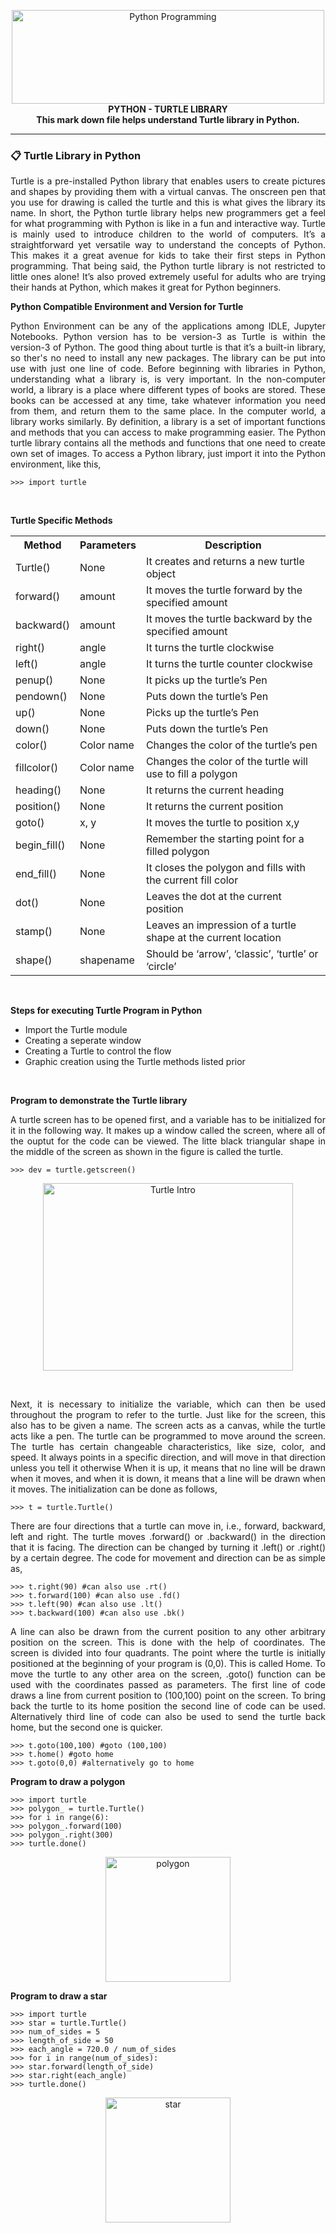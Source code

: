 
<p align="center">
   <img src="https://miro.medium.com/max/1200/1*PPIp7twJJUknfohZqtL8pQ.png" alt="Python Programming"
        width="500" height="150">
   <br />
   <b> PYTHON - TURTLE LIBRARY </b>
   <br />
   <b> This mark down file helps understand Turtle library in Python. </b>
   <br />
</p>

---

### 📋 Turtle Library in Python

<p align="justify">
   Turtle is a pre-installed Python library that enables users to create pictures and shapes by providing them with a virtual canvas. The onscreen pen that you use for drawing is called the turtle and this is what gives the library its name. In short, the Python turtle library helps new programmers get a feel for what programming with Python is like in a fun and interactive way. Turtle is mainly used to introduce children to the world of computers. It’s a straightforward yet versatile way to understand the concepts of Python. This makes it a great avenue for kids to take their first steps in Python programming. That being said, the Python turtle library is not restricted to little ones alone! It’s also proved extremely useful for adults who are trying their hands at Python, which makes it great for Python beginners.
</p>
</ br>

<b> Python Compatible Environment and Version for Turtle </b>
<p align="justify">
   Python Environment can be any of the applications among IDLE, Jupyter Notebooks. Python version has to be version-3 as Turtle is within the version-3 of Python. The good thing about turtle is that it’s a built-in library, so ther's no need to install any new packages. The library can be put into use with just one line of code. Before beginning with libraries in  Python, understanding what a library is, is very important. In the non-computer world, a library is a place where different types of books are stored. These books can be accessed at any time, take whatever information you need from them, and return them to the same place.
In the computer world, a library works similarly. By definition, a library is a set of important functions and methods that you can access to make programming easier. The Python turtle library contains all the methods and functions that one need to create own set of images. To access a Python library, just import it into the Python environment, like this,
</p>

```
>>> import turtle
```
</br>

<b>Turtle Specific Methods</b>
<table class="table table-bordered">
<tr>
<th style="text-align:center;">Method</th>
<th style="text-align:center;">Parameters</th>
<th style="text-align:center;">Description</th>
</tr>
<tr>
<td>Turtle()</td>
<td>None</td>
<td>It creates and returns a new turtle object</td>
</tr>
<tr>
<td>forward()</td>
<td>amount</td>
<td>It moves the turtle forward by the specified amount</td>
</tr>
<tr>
<td>backward()</td>
<td>amount</td>
<td>It moves the turtle backward by the specified amount</td>
</tr>
<tr>
<td>right()</td>
<td>angle</td>
<td>It turns the turtle clockwise</td>
</tr>
<tr>
<td>left()</td>
<td>angle</td>
<td>It turns the turtle counter clockwise</td>
</tr>
<tr>
<td>penup()</td>
<td>None</td>
<td>It picks up the turtle’s Pen</td>
</tr>
<tr>
<td>pendown()</td>
<td>None</td>
<td>Puts down the turtle’s Pen</td>
</tr>
<tr>
<td>up()</td>
<td>None</td>
<td>Picks up the turtle’s Pen</td>
</tr>
<tr>
<td>down()</td>
<td>None</td>
<td>Puts down the turtle’s Pen</td>
</tr>
<tr>
<td>color()</td>
<td>Color name</td>
<td>Changes the color of the turtle’s pen</td>
</tr>
<tr>
<td>fillcolor()</td>
<td>Color name</td>
<td>Changes the color of the turtle will use to fill a polygon</td>
</tr>
<tr>
<td>heading()</td>
<td>None</td>
<td>It returns the current heading</td>
</tr>
<tr>
<td>position()</td>
<td>None</td>
<td>It returns the current position</td>
</tr>
<tr>
<td>goto()</td>
<td>x, y</td>
<td>It moves the turtle to position x,y</td>
</tr>
<tr>
<td>begin_fill()</td>
<td>None</td>
<td>Remember the starting point for a filled polygon</td>
</tr>
<tr>
<td>end_fill()</td>
<td>None</td>
<td>It closes the polygon and fills with the current fill color</td>
</tr>
<tr>
<td>dot()</td>
<td>None</td>
<td>Leaves the dot at the current position</td>
</tr>
<tr>
<td>stamp()</td>
<td>None</td>
<td>Leaves an impression of a turtle shape at the current location</td>
</tr>
<tr>
<td>shape()</td>
<td>shapename</td>
<td>Should be ‘arrow’, ‘classic’, ‘turtle’ or ‘circle’</td>
</tr>
</table>
</br>

<b> Steps for executing Turtle Program in Python </b>
<p align="justify">
   
   - Import the Turtle module
   - Creating a seperate window
   - Creating a Turtle to control the flow
   - Graphic creation using the Turtle methods listed prior
</p>
</br>

<b> Program to demonstrate the Turtle library </b>
</br>
<p align="justify">
   A turtle screen has to be opened first, and a variable has to be initialized for it in the following way. It makes up a window called the screen, where all of the ouptut for the code can be viewed. The litte black triangular shape in the middle of the screen as shown in the figure  is called the turtle. 
</p>

```
>>> dev = turtle.getscreen()
```

<p align="center">
   <img src="https://files.realpython.com/media/Screenshot_2019-12-10_at_7.40.34_AM.86e4071c3bb4.png" alt="Turtle Intro"
        width="400" height="300">
</p>
</br>

<p align="justify">
   Next, it is necessary to initialize the variable, which can then be used throughout the program to refer to the turtle. Just like for the screen, this also has to be given a name.
The screen acts as a canvas, while the turtle acts like a pen. The turtle can be programmed to move around the screen. The turtle has certain changeable characteristics, like size, color, and speed. It always points in a specific direction, and will move in that direction unless you tell it otherwise When it is up, it means that no line will be drawn when it moves, and  when it is down, it means that a line will be drawn when it moves. The initialization can be done as follows,
</p>

```
>>> t = turtle.Turtle()
```

<p align="justify">
   There are four directions that a turtle can move in, i.e., forward, backward, left and right. The turtle moves .forward() or .backward() in the direction that it is facing. The direction can be changed by turning it .left() or .right() by a certain degree. The code for movement and direction can be as simple as,
</p>

```
>>> t.right(90) #can also use .rt()
>>> t.forward(100) #can also use .fd()
>>> t.left(90) #can also use .lt()
>>> t.backward(100) #can also use .bk()
```

<p align="justify">
  A line can also be drawn from the current position to any other arbitrary position on the screen. This is done with the help of coordinates. The screen is divided into four quadrants. The point where the turtle is initially positioned at the beginning of your program is (0,0). This is called Home. To move the turtle to any other area on the screen, .goto() function can be used with the coordinates passed as parameters. The first line of code draws a line from current position to (100,100) point on the screen. To bring back the turtle to its home position the second line of code can be used. Alternatively third line of code can also be used to send the turtle back home, but the second one is quicker.
</p>

```
>>> t.goto(100,100) #goto (100,100)
>>> t.home() #goto home
>>> t.goto(0,0) #alternatively go to home
```

<b> Program to draw a polygon </b>

```
>>> import turtle
>>> polygon_ = turtle.Turtle()
>>> for i in range(6):
>>> polygon_.forward(100)
>>> polygon_.right(300)
>>> turtle.done()
```

<p align="center">
   <img src="https://cdn.educba.com/academy/wp-content/uploads/2020/03/Python-Turtle-2.jpg.webp" alt="polygon"
        width="200" height="200">
</p>

<b> Program to draw a star </b>

```
>>> import turtle
>>> star = turtle.Turtle()
>>> num_of_sides = 5
>>> length_of_side = 50
>>> each_angle = 720.0 / num_of_sides
>>> for i in range(num_of_sides):
>>> star.forward(length_of_side)
>>> star.right(each_angle)
>>> turtle.done()
```

<p align="center">
   <img src="https://cdn.educba.com/academy/wp-content/uploads/2020/03/Python-Turtle-3.jpg.webp" alt="star"
        width="200" height="200">
</p>
